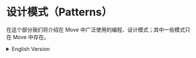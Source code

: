 # 设计模式（Patterns）

在这个部分我们将介绍在 Move 中广泛使用的编程、设计模式；其中一些模式只在 Move 中存在。

<details>
<summary>English Version</summary>

This part covers the programming patterns that are widely used in Move; some of which can exist only in Move.

</details>